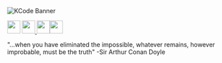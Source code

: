 <img src="https://i.ibb.co/1T5Wbn6/Banner-para-Linkedin-capa-de-perfil-para-programador.png"  alt="KCode Banner"  />

<a href="https://www.linkedin.com/in/kauebr/"><img src="https://cdn-icons-png.flaticon.com/512/174/174857.png" width="30" ></a> <a href="mailto: kauemandarino@gmail.com"><img src="https://cdn-icons-png.flaticon.com/512/5968/5968534.png" width="30" ></a><a href="https://wa.me/5541991835800?text=Ol%C3%A1%20Kau%C3%AA,%20achei%20seu%20n%C3%BAmero%20no%20GitHub,%20tudo%20bem?"> <img src="https://imagepng.org/wp-content/uploads/2017/08/whatsapp-icone-1.png" width="30" ></a><a href="https://github.com/kauebr/"><img src="https://github.githubassets.com/images/modules/logos_page/Octocat.png" width="30" ></a>



"…when you have eliminated the impossible, whatever remains, however improbable, must be the truth"
-Sir Arthur Conan Doyle
